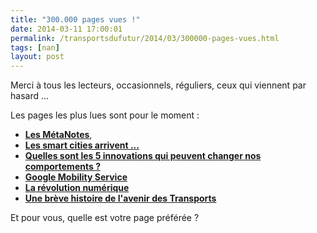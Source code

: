```yaml
---
title: "300.000 pages vues !"
date: 2014-03-11 17:00:01
permalink: /transportsdufutur/2014/03/300000-pages-vues.html
tags: [nan]
layout: post
---
```


<p>Merci à tous les lecteurs, occasionnels, réguliers, ceux qui viennent par hasard ...</p> <p>Les pages les plus lues sont pour le moment : </p> <ul> <li><a href="https://gabrielplassat.github.io/transportsdufutur/les-metanotes-tdf-transports-du-futur" target="_blank"><strong>Les MétaNotes</strong></a>,</li> <li><a href="https://gabrielplassat.github.io/transportsdufutur/2011/10/les-smart-cities-arrivent-risques-et-opportunites-pour-les-differents-acteurs.html" target="_blank"><strong>Les smart cities arrivent ...</strong></a></li> <li><a href="https://gabrielplassat.github.io/transportsdufutur/2011/09/transports-mobilites-quelles-sont-les-5-innovations-qui-peuvent-changer-les-comportements.html" target="_blank"><strong>Quelles sont les 5 innovations qui peuvent changer nos comportements ?</strong></a></li> <li><a href="https://gabrielplassat.github.io/transportsdufutur/2011/07/google-mobility-service-et-si-nous-le-faisions-sans-attendre-.html" target="_blank"><strong>Google Mobility Service</strong></a></li> <li><a href="https://gabrielplassat.github.io/transportsdufutur/2013/08/metanote-17-la-mutation-numerique-nengendre-pas-seulement-de-nouveaux-moyens-de-transports-elle-modi.html" target="_blank"><strong>La révolution numérique</strong></a></li> <li><a href="https://gabrielplassat.github.io/transportsdufutur/2013/05/nayant-pas-su-sintegrer-dans-le-numerique-nomade-porte-par-la-multitude-certains-comme-dell-lien-microsoft-ou-nokia-l.html" target="_blank"><strong>Une brève histoire de l'avenir des Transports</strong></a></li> </ul> <p>Et pour vous, quelle est votre page préférée ?</p> <p> </p> <p> </p>
